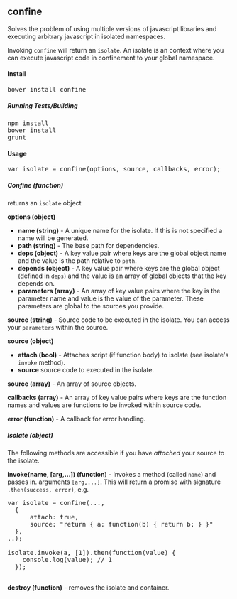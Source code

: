 confine
--

Solves the problem of using multiple versions of javascript libraries and executing arbitrary javascript in isolated namespaces.

Invoking `confine` will return an `isolate`.  An isolate is an context where you can execute javascript code in confinement to your global namespace.

#### Install

<pre>
bower install confine
</pre>

##### Running Tests/Building

<pre>
npm install
bower install
grunt
</pre>

#### Usage

<pre>
var isolate = confine(options, source, callbacks, error);
</pre>

##### <em>Confine (function)</em>

returns an `isolate` object

<b>options (object)</b>

* <b>name (string)</b> - A unique name for the isolate.  If this is not specified a name will be generated.
* <b>path (string)</b> - The base path for dependencies.
* <b>deps (object)</b> - A key value pair where keys are the global object name and the value is the path relative to `path`.
* <b>depends (object)</b> - A key value pair where keys are the global object (defined in `deps`) and the value is an array of global objects that the key depends on.
* <b>parameters (array)</b> - An array of key value pairs where the key is the parameter name and value is the value of the parameter.  These parameters are global to the sources you provide.

<b>source (string)</b> - Source code to be executed in the isolate.  You can access your `parameters` within the source.

<b>source (object)</b>

  * <b>attach (bool)</b> - Attaches script (if function body) to isolate (see isolate's `invoke` method).
  * <b>source</b> source code to executed in the isolate.

<b>source (array)</b> - An array of source objects.

<b>callbacks (array)</b> - An array of key value pairs where keys are the function names and values are functions to be invoked within source code.

<b>error (function)</b> - A callback for error handling.

##### <em>Isolate (object)</em>

The following methods are accessible if you have <em>attached</em> your source to the isolate.

<b>invoke(name, [arg,...]) (function)</b> - invokes a method (called `name`) and passes in. arguments `[arg,...]`. This will return a promise with signature `.then(success, error)`, e.g.
<pre>
var isolate = confine(...,
  {
      attach: true,
      source: "return { a: function(b) { return b; } }"
  },
..);

isolate.invoke(a, [1]).then(function(value) {
    console.log(value); // 1
  });

</pre>

<b>destroy (function)</b> - removes the isolate and container.

</table>
